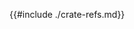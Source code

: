 {{#include ./crate-refs.md}}

<!-- Tools for Rust -->
[cargo-book]: https://doc.rust-lang.org/cargo/index.html
[cargo-expand]: https://docs.rs/crate/cargo-expand/latest
[cargo-expand-github]: https://github.com/dtolnay/cargo-expand
[cargo-generate-github]: https://cargo-generate.github.io/cargo-generate/index.html
[cargo-machete]: https://blog.benj.me/2022/04/27/cargo-machete/
[cargo-nextest]: https://nexte.st/
[cargo-udeps]: https://github.com/est31/cargo-udeps
[install-rust]: https://www.rust-lang.org/tools/install
[mdbook]: https://github.com/rust-lang/mdBook
[mdbook-documentation]: https://rust-lang.github.io/mdBook/index.html
[mdbook-hide]: https://github.com/ankitrgadiya/mdbook-hide/
[roogle]: https://roogle.hkmatsumoto.com/search
[roogle-github]: https://github.com/roogle-rs/roogle
[rust-analyzer]: https://marketplace.visualstudio.com/items?itemName=rust-lang.rust-analyzer
[rust-analyzer-website]: https://rust-analyzer.github.io/
[rust-tools]: https://www.rust-lang.org/tools
[rustfmt]: https://github.com/rust-lang/rustfmt
[rustfmt-config]: https://rust-lang.github.io/rustfmt/?version=v1.6.0&search=
[rustup]: https://rustup.rs/
[rustup-command-examples]: https://rust-lang.github.io/rustup/examples.html
[rustup-documentation]: https://rust-lang.github.io/rustup/
[shuttle-rs]: https://www.shuttle.rs/
[tarpaulin-github]: https://github.com/xd009642/tarpaulin
[vs-code]: https://code.visualstudio.com/docs/languages/rust
[zola-website]: https://www.getzola.org/documentation/getting-started/overview/

<!-- Tools built with Rust -->
[bacon-github]: https://github.com/Canop/bacon
[bat-github]: https://github.com/sharkdp/bat
[exa-github]: https://github.com/ogham/exa
[just-website]: https://just.systems/
[just-programmer-manual]: https://just.systems/man/en/chapter_1.html
[My terminal became more Rusty Community]: https://dev.to/22mahmoud/my-terminal-became-more-rusty-4g8l
[open-rs-github]: https://github.com/Byron/open-rs
[starship-github]: https://github.com/starship/starship

<!-- Rust Book Chapters -->
[rust-book-badge]: https://img.shields.io/badge/Rust_Book-blue?logo=mdbook
[rust-book]: https://doc.rust-lang.org/book/

[box-rust-book-badge]: https://img.shields.io/badge/Box-blue?logo=mdbook
[box-rust-book]: https://doc.rust-lang.org/book/ch15-01-box.html

[concurrency-rust-book-badge]: https://img.shields.io/badge/Concurrency-blue?logo=mdbook
[concurrency-rust-book]: https://doc.rust-lang.org/book/ch16-00-concurrency.html

[derivable-traits-rust-book-badge]: https://img.shields.io/badge/Derivable_Traits-blue?logo=mdbook
[derivable-traits-rust-book]: https://doc.rust-lang.org/book/appendix-03-derivable-traits.html

[iterators-rust-book-badge]: https://img.shields.io/badge/Iterators-blue?logo=mdbook
[iterators]: https://doc.rust-lang.org/book/ch13-02-iterators.html

[pattern-matching-rust-book-badge]: https://img.shields.io/badge/pattern_matching-blue?logo=mdbook
[pattern-matching]: https://doc.rust-lang.org/book/ch18-00-patterns.html

[message-passing-rust-book-badge]: https://img.shields.io/badge/Message_Passing-blue?logo=mdbook
[message-passing-rust-book]: https://doc.rust-lang.org/book/ch16-02-message-passing.html

[trait-rust-book-badge]: https://img.shields.io/badge/Trait-blue?logo=mdbook
[trait-objects]: https://doc.rust-lang.org/book/ch17-02-trait-objects.html

<!-- Reference Book Chapters -->
[attributes-reference]: https://doc.rust-lang.org/reference/attributes.html

[conditional-compilation]: https://doc.rust-lang.org/reference/conditional-compilation.html#the-cfg-attribute

[object-safe-reference-badge]: https://img.shields.io/badge/Object_Safe_Traits-green?logo=mdbook
[object-safe-reference]: https://doc.rust-lang.org/nightly/reference/items/traits.html#object-safety

[rust-reference-macros]: https://doc.rust-lang.org/reference/macros.html

[special-traits-rust-book-badge]: https://img.shields.io/badge/Special_Traits-green?logo=mdbook
[special-traits]: https://doc.rust-lang.org/nightly/reference/special-types-and-traits.html

<!-- Rust by Example Chapters -->
[rust-by-example-book-badge]: https://img.shields.io/badge/RBE-violet?logo=mdbook
[rust-by-example-book]: https://doc.rust-lang.org/rust-by-example/

[attributes-rust-by-example-badge]: https://img.shields.io/badge/RBE-attributes-violet?logo=mdbook
[attributes-rust-by-example]: https://doc.rust-lang.org/rust-by-example/attribute.html

[rust-by-example-macros]: https://doc.rust-lang.org/rust-by-example/macros.html

[rust-by-example-playground]: https://doc.rust-lang.org/rust-by-example/meta/playground.html

[use-rust-by-example-badge]: https://img.shields.io/badge/RBE-use-violet?logo=mdbook
[use-rust-by-example]: https://doc.rust-lang.org/rust-by-example/mod/use.html

[visibility-rules-rust-by-example-badge]: https://img.shields.io/badge/RBE-Visibility_Rules-violet?logo=mdbook
[visibility-rules-rust-by-example]: https://doc.rust-lang.org/rust-by-example/mod/visibility.html

<!-- Official / key rust web sites -->
[crates-io]: https://crates.io/
[docs-rs]: https://docs.rs/
[lib-rs]: https://lib.rs/
[lib-rs-stats]: https://lib.rs/stats/
[most-recent-downloads]: https://crates.io/crates?sort=recent-downloads
[rust]: https://www.rust-lang.org/
[rust-foundation]: https://foundation.rust-lang.org/
[rust-playground]: https://play.rust-lang.org/

<!-- Cheatsheets -->
[cheats-rs]: https://cheats.rs/
[rust-for-professionals]: https://overexact.com/rust-for-professionals/

<!-- Example Code -->
[actix-examples-github]: https://github.com/actix/examples
[crates-io-example-source-code]: https://github.com/rust-lang/crates.io/tree/main
[opencv-example]: https://github.com/amar-laksh/workstation/blob/master/src/main.rs
[realworld-example-apps]: https://github.com/gothinkster/realworld
[rust-rocket-example]: https://github.com/TatriX/realworld-rust-rocket/tree/master
[rust-yew-realworld-example]: https://github.com/jetli/rust-yew-realworld-example-app
[zero-to-production-book]: https://www.lpalmieri.com/posts/2020-05-24-zero-to-production-0-foreword/
[zero-to-production-github]: https://github.com/LukeMathWalker/zero-to-production/

<!-- GitHub repos (not a crate) -->
[awesome-rust-github]: https://github.com/rust-unofficial/awesome-rust/

<!-- Books and web sites -->
[asynchronous-programming-in-rust-book]: https://rust-lang.github.io/async-book/01_getting_started/01_chapter.html
[blessed-rs]: https://blessed.rs/crates/
[easy-rust]: https://fongyoong.github.io/easy_rust/Chapter_1.html
[learning-rust-linked-lists]: https://rust-unofficial.github.io/too-many-lists/index.html
[rust-cli-book]: https://rust-cli.github.io/book/index.html
[rust-by-practice-book]: https://practice.rs/
[rust-cookbook-fork]: https://jamesgraves.github.io/rust-cookbook/
[rust-cookbook]: https://rust-lang-nursery.github.io/rust-cookbook/
[rust-design-patterns]: https://rust-unofficial.github.io/patterns/
[rustdoc-book]: https://doc.rust-lang.org/rustdoc/index.html
[rust-learning]: https://github.com/ctjhoa/rust-learning/
[rustonomicon-book]: https://doc.rust-lang.org/nomicon/
[rust-quizz]: https://dtolnay.github.io/rust-quiz/
[rust-starter-pack]: https://opheron.github.io/rust-starter-pack/
[rustwasm-book]: https://rustwasm.github.io/docs/book/

<!-- Printed Books -->
[effective-rust]: https://www.oreilly.com/library/view/effective-rust/9781098151393/
[programming-rust]: https://www.oreilly.com/library/view/programming-rust/9781491927274/
[programming-rust-2nd-edition]: https://www.oreilly.com/library/view/programming-rust-2nd/9781492052586/
[rust-programming-language]: https://www.oreilly.com/library/view/the-rust-programming/9781098156817/

<!-- Blogs / Tutorials / Others -->
[announcing-async-fn]: https://blog.rust-lang.org/2023/12/21/async-fn-rpit-in-traits.html
[are-we-async-yet?]: https://areweasyncyet.rs/
[are-we-gui-yet?]: https://www.areweguiyet.com/
[are-we-learning-yet?]: https://www.arewelearningyet.com/
[are-we-web-yet?]: https://www.arewewebyet.org/
[auth-web-microservice]: https://gill.net.in/posts/auth-microservice-rust-actix-web1.0-diesel-complete-tutorial/
[aws-sdk]: https://aws.amazon.com/sdk-for-rust/
[building-a-crawler-in-rust]: https://kerkour.com/rust-crawler-associated-types
[codevoweb]: https://codevoweb.com/
[cors-mozilla]: https://developer.mozilla.org/en-US/docs/Web/HTTP/CORS
[dapr-website]: https://dapr.io/
[dapr-rust-sdk-github]: https://github.com/dapr/rust-sdk
[dapr-rust-examples]: https://github.com/dapr/rust-sdk/tree/master/examples
[8 Solutions for Troubleshooting Your Rust Build Times]: https://jondot.medium.com/8-steps-for-troubleshooting-your-rust-build-times-2ffc965fd13e
[enable-fast-compiles]: https://bevyengine.org/learn/book/getting-started/setup/#enable-fast-compiles-optional
[lpalmieri-website]: https://www.lpalmieri.com/
[opentelemetry-rust]: https://opentelemetry.io/docs/instrumentation/rust/
[practical-rust]: https://dev.to/werner/practical-rust-web-development-api-rest-29g1
[rust-macros]: https://veykril.github.io/tlborm/
[rust-module-system]: https://www.sheshbabu.com/posts/rust-module-system/
[tower-middleware-from-scratch]: https://github.com/tower-rs/tower/blob/master/guides/building-a-middleware-from-scratch.md
[traits-blog]: https://blog.rust-lang.org/2015/05/11/traits.html
[tuify]: https://developerlife.com/2023/09/17/tuify-clap/
[shield-io]: https://shields.io/
[Speeding up incremental Rust compilation with dylibs]: https://robert.kra.hn/posts/2022-09-09-speeding-up-incremental-rust-compilation-with-dylibs/
[stabilizing-async-fn-in-traits]: https://blog.rust-lang.org/inside-rust/2023/05/03/stabilizing-async-fn-in-trait.html
[state-of-async-rust]: https://corrode.dev/blog/async/
[stdx]: https://github.com/brson/stdx/
[what-is-blocking]: https://ryhl.io/blog/async-what-is-blocking/
[working-with-env-variables]: https://www.thorsten-hans.com/working-with-environment-variables-in-rust/

<!-- Rust How-to Repo -->
[contributing]: https://github.com/john-cd/rust_howto/blob/main/CONTRIBUTING.md
[drafts]: https://github.com/john-cd/rust_howto/tree/main/drafts
[repo]: https://github.com/john-cd/rust_howto
[todo]: https://github.com/john-cd/rust_howto/blob/main/TODO.md

<!-- To organize -->
[monostate-github]: https://github.com/dtolnay/monostate
[serde-ignored-github]: https://github.com/dtolnay/serde-ignored
[serde-json-librs]: https://lib.rs/crates/serde_json
[building-a-saas-with-rust-website]: https://joshmo.bearblog.dev/lets-build-a-saas-with-rust/
[rust-on-nails-website]: https://rust-on-nails.com/
[loco-article]: https://www.shuttle.rs/blog/2023/12/28/using-loco-rust-rails
[actix]: https://github.com/actix/actix
[actors-with-tokio]: https://ryhl.io/blog/actors-with-tokio/
[await-tree]: https://crates.io/crates/await-tree
[ractor]: https://crates.io/crates/ractor
[riker]: https://riker.rs/
[tokio-current-thread-runtime]: https://docs.rs/tokio/latest/tokio/attr.main.html#current-thread-runtime
[tokio-localset]: https://docs.rs/tokio/latest/tokio/task/struct.LocalSet.html
[pyo3-website]: https://pyo3.rs/v0.20.2/
[ruff-website]: https://astral.sh/ruff
[pyoxidizer-github]: https://github.com/indygreg/PyOxidizer
